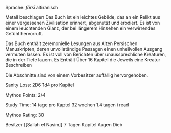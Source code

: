 Sprache:  _fārsī_   altiranisch

Metall beschlagen
Das Buch ist ein leichtes Gebilde, das an ein Relikt aus einer vergessenen Zivilisation erinnert, abgenutzt und erodiert. Es ist von einem leuchtenden Glanz, der bei längerem Hinsehen ein verwirrendes Gefühl hervorruft.

Das Buch enthält zeremonielle Lesungen aus Alten Persischen Manuskripten, deren unvollständige Passagen einen unheilvollen Ausgang vermuten lassen. Es ist voll von Berichten über unaussprechliche Kreaturen, die in der Tiefe lauern. Es Enthält Über 16 Kapitel die Jeweils eine Kreatur Beschreiben

Die Abschnitte sind von einem Vorbesitzer auffällig hervorgehoben.


Sanity Loss: 2D6  1d4 pro Kapitel 

Mythos Points: 2/4

Study Time: 14 tage pro Kaptel   32 wochen  1.4 tagen i read

Mythos Rating: 30

Besitzer [[Sallah el Nasim]]  7 Tagen Kapitel Augen Dieb